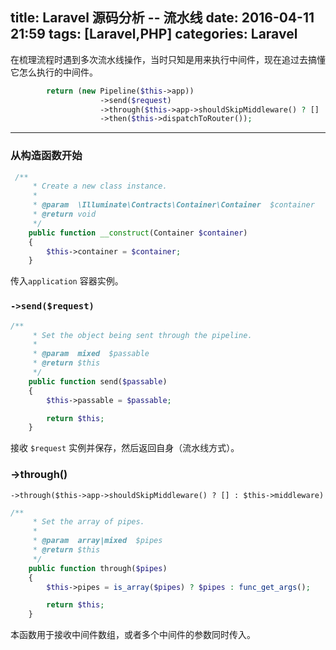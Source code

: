 title: Laravel 源码分析 -- 流水线
date: 2016-04-11 21:59
tags: [Laravel,PHP]
categories: Laravel
---

在梳理流程时遇到多次流水线操作，当时只知是用来执行中间件，现在追过去搞懂它怎么执行的中间件。

```php
        return (new Pipeline($this->app))
                    ->send($request)
                    ->through($this->app->shouldSkipMiddleware() ? [] : $this->middleware)
                    ->then($this->dispatchToRouter());
```

<!-- more -->

---

### 从构造函数开始

```php
 /**
     * Create a new class instance.
     *
     * @param  \Illuminate\Contracts\Container\Container  $container
     * @return void
     */
    public function __construct(Container $container)
    {
        $this->container = $container;
    }
```

传入`application` 容器实例。

### `->send($request)`

```php
/**
     * Set the object being sent through the pipeline.
     *
     * @param  mixed  $passable
     * @return $this
     */
    public function send($passable)
    {
        $this->passable = $passable;

        return $this;
    }
```

接收 `$request` 实例并保存，然后返回自身（流水线方式）。 

### ->through()

    ->through($this->app->shouldSkipMiddleware() ? [] : $this->middleware)

```php
/**
     * Set the array of pipes.
     *
     * @param  array|mixed  $pipes
     * @return $this
     */
    public function through($pipes)
    {
        $this->pipes = is_array($pipes) ? $pipes : func_get_args();

        return $this;
    }
```

本函数用于接收中间件数组，或者多个中间件的参数同时传入。




